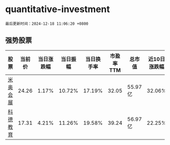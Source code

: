 # quantitative-investment

`最后更新时间：2024-12-18 11:06:20 +0800`

## 强势股票

|股票|当前价|当日涨跌幅|当日振幅|当日换手率|市盈率TTM|总市值|近10日涨跌幅|
|----|----|----|----|----|----|----|----|
|[米奥会展](https://xueqiu.com/S/SZ300795)|24.26|1.17%|10.72%|17.19%|32.05|55.97亿|32.06%|
|[科德教育](https://xueqiu.com/S/SZ300192)|17.31|4.21%|11.26%|19.58%|39.24|56.97亿|22.25%|
